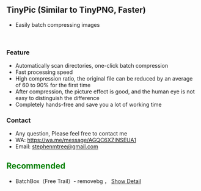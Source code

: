 
## TinyPic (Similar to TinyPNG, Faster)
- Easily batch compressing images
<br>

### <green>Feature
- Automatically scan directories, one-click batch compression
- Fast processing speed
- High compression ratio, the original file can be reduced by an average of 60 to 90% for the first time
- After compression, the picture effect is good, and the human eye is not easy to distinguish the difference
- Completely hands-free and save you a lot of working time

### <green>Contact
- Any question, Please feel free to contact me
- WA: https://wa.me/message/AGQC6XZINSEUA1
- Email: stephenmtree@gmail.com
<!-- - X: @stmtree -->

## <font color=green>Recommended</font>
- BatchBox（Free Trail）- removebg ， [Show Detail](../bbox/info)